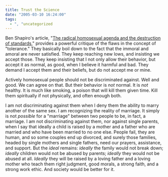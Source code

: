 ```yaml
---
title: Trust the Science
date: "2005-03-10 16:24:00"
tags:
  - ", "uncategorized
---
```

<p> Ben Shapiro's article, "<a href="http://www.townhall.com/columnists/benshapiro/bs20050309.shtml">The
radical homosexual agenda and the destruction of standards</a>,"
provides a powerful critique of the flaws in the concept of
"tolerance."  They basically boil down to the fact that the
immoral and amoral are never satisfied.  They keep reaching new
lows, and insisting we accept those.  They keep insisting that I
not only allow their behavior, but accept it as normal, as good,
when I believe it harmful and bad.  They demand I accept them and
their beliefs, but do not accept me or mine.</p>

<p>Actively homosexual people should not be discriminated against.
Well and good.  We can agree on that.  But their behavior is
<em>not</em> normal.  It is <em>not</em> healthy.  It is much
like smoking, a poison that will kill them given time.  Kill them
spiritually if not physically, and often enough both.</p>

<p>I am not discriminating against them when I deny them the
ability to marry another of the same sex.  I am recognizing the
reality of marriage.  It simply is not <em>possible</em> for a
"marriage" between two people to be, in fact, a marriage.  I am
not discriminating against them, nor against single parents, when I
say that ideally a child is raised by a mother and a father who are
married and who have been married to no one else.  People fail, they
are human, and so some couples end up divorced, and surely those
families, headed by single mothers and single fathers, need our
prayers, assistance, and support.  But the <em>ideal</em> remains:
<em>ideally</em> the family would not break down; <em>ideally</em>
children would not be abused by parents; <em>ideally</em> they would
not be abused at all.  <em>Ideally</em> they will be raised by a
loving father and a loving mother who teach them right judgment,
good morals, a strong faith, and a strong work ethic.  And society
would be better for it.</p>


